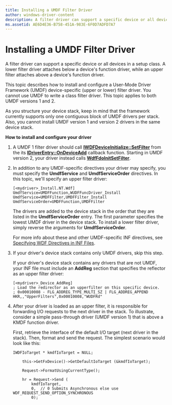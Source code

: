 ```yaml
---
title: Installing a UMDF Filter Driver
author: windows-driver-content
description: A filter driver can support a specific device or all devices in a setup class.
ms.assetid: AE6D4E36-B758-451A-983E-6F0D7ADFD7A7
---
```


# Installing a UMDF Filter Driver


A filter driver can support a specific device or all devices in a setup class. A lower filter driver attaches below a device's function driver, while an upper filter attaches above a device's function driver.

This topic describes how to install and configure a User-Mode Driver Framework (UMDF) device-specific (upper or lower) filter driver. You cannot use UMDF to write a class filter driver. This topic applies to both UMDF versions 1 and 2.

As you structure your device stack, keep in mind that the framework currently supports only one contiguous block of UMDF drivers per stack. Also, you cannot install UMDF version 1 and version 2 drivers in the same device stack.

**How to install and configure your driver**

1.  A UMDF 1 filter driver should call [**IWDFDeviceInitialize::SetFilter**](https://msdn.microsoft.com/library/windows/hardware/ff556985) from the its [**IDriverEntry::OnDeviceAdd**](https://msdn.microsoft.com/library/windows/hardware/ff554896) callback function. Starting in UMDF version 2, your driver instead calls [**WdfFdoInitSetFilter**](https://msdn.microsoft.com/library/windows/hardware/ff547273).

2.  In addition to any UMDF-specific directives your driver may specify, you must specify the **UmdfService** and **UmdfServiceOrder** directives. In this topic, we'll specify an upper filter driver:

    ```
    [<mydriver>_Install.NT.Wdf]
    UmdfService=UMDFFunction,WUDFFuncDriver_Install
    UmdfService=UMDFFilter,UMDFFilter_Install
    UmdfServiceOrder=UMDFFunction,UMDFFilter
    ```

    The drivers are added to the device stack in the order that they are listed in the **UmdfServiceOrder** entry. The first parameter specifies the lowest UMDF driver in the device stack. To install a lower filter driver, simply reverse the arguments for **UmdfServiceOrder**.

    For more info about these and other UMDF-specific INF directives, see [Specifying WDF Directives in INF Files](specifying-wdf-directives-in-inf-files.md).

3.  If your driver's device stack contains only UMDF drivers, skip this step.

    If your driver's device stack contains any drivers that are not UMDF, your INF file must include an **AddReg** section that specifies the reflector as an upper filter driver:

    ```
    [<mydriver>_Device_AddReg]
    ; Load the redirector as an upperfilter on this specific device.
    ; 0x00010008 - FLG_ADDREG_TYPE_MULTI_SZ | FLG_ADDREG_APPEND
    HKR,,"UpperFilters",0x00010008,"WUDFRd" 
    ```

4.  After your driver is loaded as an upper filter, it is responsible for forwarding I/O requests to the next driver in the stack. To illustrate, consider a simple pass-through driver (UMDF version 1) that is above a KMDF function driver.

    First, retrieve the interface of the default I/O target (next driver in the stack). Then, format and send the request. The simplest scenario would look like this:

    ```
    IWDFIoTarget * kmdfIoTarget = NULL;
        
        this->GetFxDevice()->GetDefaultIoTarget (&kmdfIoTarget);

        Request->FormatUsingCurrentType();

        hr = Request->Send (
            kmdfIoTarget, 
            0,  // 0 Submits Asynchronous else use WDF_REQUEST_SEND_OPTION_SYNCHRONOUS
            0);
    ```

 

 






